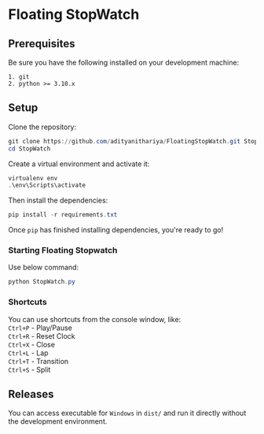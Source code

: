 # Floating StopWatch

## Prerequisites

Be sure you have the following installed on your development machine:

```
1. git
2. python >= 3.10.x
```

## Setup

Clone the repository:

```powershell
git clone https://github.com/adityanithariya/FloatingStopWatch.git StopWatch
cd StopWatch
```

Create a virtual environment and activate it:

```powershell
virtualenv env
.\env\Scripts\activate
```

Then install the dependencies:

```powershell
pip install -r requirements.txt
```

Once `pip` has finished installing dependencies, you're ready to go!

### Starting Floating Stopwatch

Use below command:
```powershell
python StopWatch.py
```

### Shortcuts

You can use shortcuts from the console window, like:<br>
`Ctrl+P` - Play/Pause <br>
`Ctrl+R` - Reset Clock <br>
`Ctrl+X` - Close <br>
`Ctrl+L` - Lap <br>
`Ctrl+T` - Transition <br>
`Ctrl+S` - Split <br>

## Releases

You can access executable for `Windows` in `dist/` and run it directly without the development environment.
